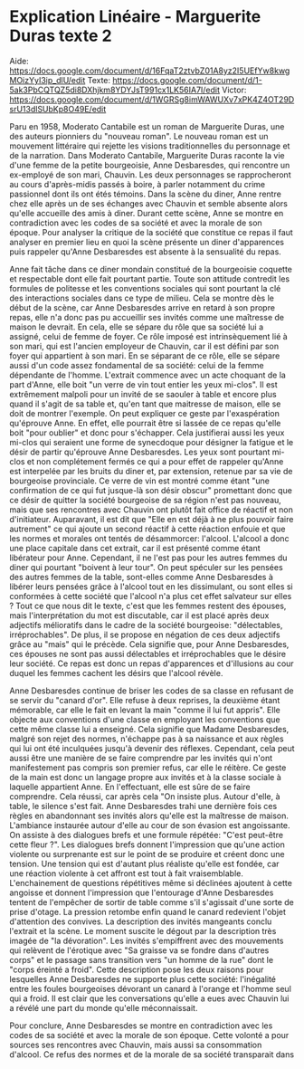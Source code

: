 # Explication Linéaire - Marguerite Duras texte 2

Aide: https://docs.google.com/document/d/16FqaT2ztvbZ01A8yz2I5UEfYw8kwgMOizYyI3ip_dlU/edit
Texte: https://docs.google.com/document/d/1-5ak3PbCQTQZ5di8DXhjkm8YDYJsT991cx1LK56IA7I/edit
Victor: https://docs.google.com/document/d/1WGRSg8imWAWUXv7xPK4Z4OT29DsrU13dlSUbKp8O49E/edit

Paru en 1958, Moderato Cantabile est un roman de Marguerite Duras, une des auteurs pionniers du "nouveau roman". Le nouveau roman est un mouvement littéraire qui rejette les visions traditionnelles du personnage et de la narration. Dans Moderato Cantabile, Marguerite Duras raconte la vie d'une femme de la petite bourgeoisie, Anne Desbaresdes, qui rencontre un ex-employé de son mari, Chauvin. Les deux personnages se rapprocheront au cours d'après-midis passés à boire, à parler notamment du crime passionnel dont ils ont étés témoins. Dans la scène du diner, Anne rentre chez elle après un de ses échanges avec Chauvin et semble absente alors qu'elle accueille des amis à diner. Durant cette scène, Anne se montre en contradiction avec les codes de sa société et avec la morale de son époque. Pour analyser la critique de la société que constitue ce repas il faut analyser en premier lieu en quoi la scène présente un diner d'apparences puis rappeler qu'Anne Desbaresdes est absente à la sensualité du repas.

Anne fait tâche dans ce diner mondain constitué de la bourgeoisie coquette et respectable dont elle fait pourtant partie. Toute son attitude contredit les formules de politesse et les conventions sociales qui sont pourtant la clé des interactions sociales dans ce type de milieu. Cela se montre dès le début de la scène, car Anne Desbaresdes arrive en retard à son propre repas, elle n'a donc pas pu accueillir ses invités comme une maîtresse de maison le devrait. En cela, elle se sépare du rôle que sa société lui a assigné, celui de femme de foyer. Ce rôle imposé est intrinsèquement lié à son mari, qui est l'ancien employeur de Chauvin, car il est défini par son foyer qui appartient à son mari. En se séparant de ce rôle, elle se sépare aussi d'un code assez fondamental de sa société: celui de la femme dépendante de l'homme.
L'extrait commence avec un acte choquant de la part d'Anne, elle boit "un verre de vin tout entier les yeux mi-clos". Il est extrêmement malpoli pour un invité de se saouler à table et encore plus quand il s'agit de sa table et, qu'en tant que maitresse de maison, elle se doit de montrer l'exemple. On peut expliquer ce geste par l'exaspération qu'éprouve Anne. En effet, elle pourrait être si lassée de ce repas qu'elle boit "pour oublier" et donc pour s'échapper. Cela justifierai aussi les yeux mi-clos qui seraient une forme de synecdoque pour désigner la fatigue et le désir de partir qu'éprouve Anne Desbaresdes. Les yeux sont pourtant mi-clos et non complétement fermés ce qui a pour effet de rappeler qu'Anne est interpelée par les bruits du diner et, par extension, retenue par sa vie de bourgeoise provinciale. Ce verre de vin est montré comme étant "une confirmation de ce qui fut jusque-là son désir obscur" promettant donc que ce désir de quitter la société bourgeoise de sa région n'est pas nouveau, mais que ses rencontres avec Chauvin ont plutôt fait office de réactif et non d'initiateur. Auparavant, il est dit que "Elle en est déjà à ne plus pouvoir faire autrement" ce qui ajoute un second réactif à cette réaction enfouie et que les normes et morales ont tentés de désammorcer: l'alcool. L'alcool a donc une place capitale dans cet extrait, car il est présenté comme étant libérateur pour Anne. Cependant, il ne l'est pas pour les autres femmes du diner qui pourtant "boivent à leur tour". On peut spéculer sur les pensées des autres femmes de la table, sont-elles comme Anne Desbaresdes à libérer leurs pensées grâce à l'alcool tout en les dissimulant, ou sont elles si conformées à cette société que l'alcool n'a plus cet effet salvateur sur elles ? Tout ce que nous dit le texte, c'est que les femmes restent des épouses, mais l'interprétation du mot est discutable, car il est placé après deux adjectifs mélioratifs dans le cadre de la société bourgeoise: "délectables, irréprochables". De plus, il se propose en négation de ces deux adjectifs grâce au "mais" qui le précède. Cela signifie que, pour Anne Desbaresdes, ces épouses ne sont pas aussi délectables et irréprochables que le désire leur société. Ce repas est donc un repas d'apparences et d'illusions au cour duquel les femmes cachent les désirs que l'alcool révèle.

Anne Desbaresdes continue de briser les codes de sa classe en refusant de se servir du "canard d'or". Elle refuse à deux reprises, la deuxième étant mémorable, car elle le fait en levant la main "comme il lui fut appris". Elle objecte aux conventions d'une classe en employant les conventions que cette même classe lui a enseigné. Cela signifie que Madame Desbaresdes, malgré son rejet des normes, n'échappe pas à sa naissance et aux règles qui lui ont été inculquées jusqu'à devenir des réflexes. Cependant, cela peut aussi être une manière de se faire comprendre par les invités qui n'ont manifestement pas compris son premier refus, car elle le réitère. Ce geste de la main est donc un langage propre aux invités et à la classe sociale à laquelle appartient Anne. En l'effectuant, elle est sûre de se faire comprendre. Cela réussi, car après cela "On insiste plus. Autour d'elle, à table, le silence s'est fait. Anne Desbaresdes trahi une dernière fois ces règles en abandonnant ses invités alors qu'elle est la maîtresse de maison. L'ambiance instaurée autour d'elle au cour de son évasion est angoissante. On assiste à des dialogues brefs et une formule répétée: "C'est peut-être cette fleur ?". Les dialogues brefs donnent l'impression que qu'une action violente ou surprenante est sur le point de se produire et créent donc une tension. Une tension qui est d'autant plus réaliste qu'elle est fondée, car une réaction violente à cet affront est tout à fait vraisemblable. L'enchainement de questions répétitives même si déclinées ajoutent à cette angoisse et donnent l'impression que l'entourage d'Anne Desbaresdes tentent de l'empêcher de sortir de table comme s'il s'agissait d'une sorte de prise d'otage. La pression retombe enfin quand le canard redevient l'objet d'attention des convives. La description des invités mangeants conclu l'extrait et la scène. Le moment suscite le dégout par la description très imagée de "la dévoration". Les invités s'empiffrent avec des mouvements qui relèvent de l'érotique avec "Sa graisse va se fondre dans d'autres corps" et le passage sans transition vers "un homme de la rue" dont le "corps éreinté a froid". Cette description pose les deux raisons pour lesquelles Anne Desbaresdes ne supporte plus cette société: l'inégalité entre les foules bourgeoises dévorant un canard à l'orange et l'homme seul qui a froid. Il est clair que les conversations qu'elle a eues avec Chauvin lui a révélé une part du monde qu'elle méconnaissait.

Pour conclure, Anne Desbaresdes se montre en contradiction avec les codes de sa société et avec la morale de son époque. Cette volonté a pour sources ses rencontres avec Chauvin, mais aussi sa consommation d'alcool. Ce refus des normes et de la morale de sa société transparait dans 
<!--stackedit_data:
eyJoaXN0b3J5IjpbNzAxMzY3OTY2LC0xMTk0OTkwNTgzLC0xNT
MzNTk1MDkxLDI5MzY0OTYyMiw2NjY1MDU5MDMsLTY0MzQ5Mzg1
MywtOTU3MjU2MzUsLTE4OTcwODY3NDksLTE2MDI2NTI2MTgsMT
Y0ODUwMDMyNF19
-->